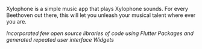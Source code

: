 Xylophone is a simple music app that plays Xylophone sounds. For every Beethoven out there, this will let you unleash your musical talent where ever you are. 


*Incorporated few open source libraries of code using Flutter Packages and generated repeated user interface Widgets*



